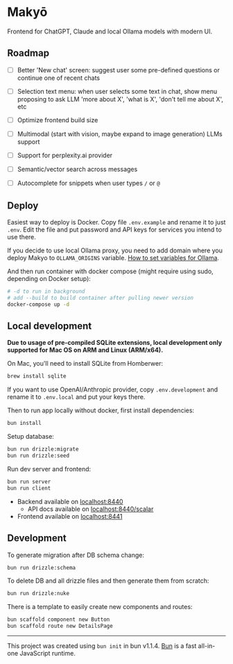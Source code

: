# Makyō

Frontend for ChatGPT, Claude and local Ollama models with modern UI.


## Roadmap

- [ ] Better 'New chat' screen: suggest user some pre-defined questions or continue one of recent chats
- [ ] Selection text menu: when user selects some text in chat, show menu proposing to ask LLM 'more about X', 'what is X', 'don't tell me about X', etc
- [ ] Optimize frontend build size
- [ ] Multimodal (start with vision, maybe expand to image generation) LLMs support
- [ ] Support for perplexity.ai provider
- [ ] Semantic/vector search across messages
- [ ] Autocomplete for snippets when user types `/` or `@`


## Deploy

Easiest way to deploy is Docker. Copy file `.env.example` and rename it to just `.env`. Edit the file and put password and API keys for services you intend to use there.

If you decide to use local Ollama proxy, you need to add domain where you deploy Makyo to `OLLAMA_ORIGINS` variable. [How to set variables for Ollama](https://github.com/ollama/ollama/blob/main/docs/faq.md#how-do-i-configure-ollama-server).

And then run container with docker compose (might require using sudo, depending on Docker setup):

```bash
# -d to run in background
# add --build to build container after pulling newer version
docker-compose up -d
```

## Local development

**Due to usage of pre-compiled SQLite extensions, local development only supported for Mac OS on ARM and Linux (ARM/x64).**

On Mac, you'll need to install SQLite from Homberwer:

```bash
brew install sqlite
```

If you want to use OpenAI/Anthropic provider, copy `.env.development` and rename it to `.env.local` and put your keys there.

Then to run app locally without docker, first install dependencies:

```bash
bun install
```

Setup database:

```bash
bun run drizzle:migrate
bun run drizzle:seed
```

Run dev server and frontend:

```bash
bun run server
bun run client
```

* Backend available on [localhost:8440](http://localhost:8440)
  * API docs available on [localhost:8440/scalar](http://localhost:8440/scalar)
* Frontend available on [localhost:8441](http://localhost:8441)

## Development

To generate migration after DB schema change:

```bash
bun run drizzle:schema
```

To delete DB and all drizzle files and then generate them from scratch:

```bash
bun run drizzle:nuke
```

There is a template to easily create new components and routes:

```bash
bun scaffold component new Button
bun scaffold route new DetailsPage
```

---

This project was created using `bun init` in bun v1.1.4. [Bun](https://bun.sh) is a fast all-in-one JavaScript runtime.
